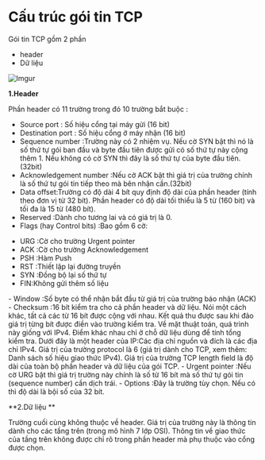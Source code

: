 # Cấu trúc gói tin TCP 

Gói tin TCP gồm 2 phần 
- header
- Dữ liệu 

![Imgur](http://i.imgur.com/95YAaEe.png)

**1.Header**

Phần header có 11 trường trong đó 10 trường bắt buộc :
- Source port : Số hiệu cổng tại máy gửi (16 bit)
- Destination port : Số hiệu cổng ở máy nhận (16 bit)
- Sequence number :Trường này có 2 nhiệm vụ. Nếu cờ SYN bật thì nó là số thứ tự gói ban đầu và byte đầu tiên được gửi có số thứ
tự này cộng thêm 1. Nếu không có cờ SYN thì đây là số thứ tự của byte đầu tiên.(32bit)
- Acknowledgement number :Nếu cờ ACK bật thì giá trị của trường chính là số thứ tự gói tin tiếp theo mà bên nhận cần.(32bit)
- Data offset:Trường có độ dài 4 bít quy định độ dài của phần header (tính theo đơn vị từ 32 bít). Phần header có độ dài tối 
thiểu là 5 từ (160 bit) và tối đa là 15 từ (480 bít).
- Reserved :Dành cho tương lai và có giá trị là 0.
- Flags (hay Control bits) :Bao gồm 6 cờ:
<ul>
<li>URG :Cờ cho trường Urgent pointer
<li>ACK :Cờ cho trường Acknowledgement
<li>PSH :Hàm Push
<li>RST :Thiết lập lại đường truyền
<li>SYN :Đồng bộ lại số thứ tự
<li>FIN:Không gửi thêm số liệu
</ul>
- Window :Số byte có thể nhận bắt đầu từ giá trị của trường báo nhận (ACK)
- Checksum :16 bít kiểm tra cho cả phần header và dữ liệu. Nói một cách khác, tất cả các từ 16 bít được cộng với nhau. 
Kết quả thu được sau khi đảo giá trị từng bít được điền vào trường kiểm tra. Về mặt thuật toán, quá trình này giống với IPv4.
Điểm khác nhau chỉ ở chỗ dữ liệu dùng để tính tổng kiểm tra. Dưới đây là một header của IP:Các địa chỉ nguồn và đích là các
địa chỉ IPv4. Giá trị của trường protocol là 6 (giá trị dành cho TCP, xem thêm: Danh sách số hiệu giao thức IPv4). Giá trị 
của trường TCP length field là độ dài của toàn bộ phần header và dữ liệu của gói TCP.
- Urgent pointer :Nếu cờ URG bật thì giá trị trường này chính là số từ 16 bít mà số thứ tự gói tin (sequence number) cần dịch trái.
- Options :Đây là trường tùy chọn. Nếu có thì độ dài là bội số của 32 bít.

**2.Dữ liệu **

Trường cuối cùng không thuộc về header. Giá trị của trường này là thông tin dành cho các tầng trên (trong mô hình 7 lớp OSI).
Thông tin về giao thức của tầng trên không được chỉ rõ trong phần header mà phụ thuộc vào cổng được chọn.

